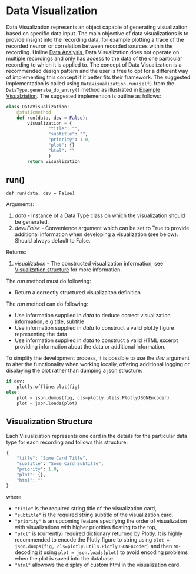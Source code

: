 # Data Visualization
Data Visualization represents an object capable of generating visualizaiton based on specific data input. The main objective of data visualizations is to provide insight into the recording data, for example plotting a trace of the recorded neuron or correlation between recorded sources within the recording. Unline [Data Analysis](data-analysis), Data Visualization does not operate on multiple recordings and only has access to the data of the one particular recording to which it is applied to. The concept of Data Visualization is a recommended design pattern and the user is free to opt for a different way of implementing this concept if it better fits their framework. The suggested implementation is called using `DataVisualization.run(self)` from the `DataType.generate_db_entry()` method as illustrated in [Example Visualziation](example-visualization). The suggested implemention is outline as follows:


```python
class DataVisualization:
    @staticmethod
    def run(data, dev = False):
        visualization = {
                "title": "",
                "subtitle": "",
                "priority": 1.0,
                "plot": {}
                "html": ""
                }
        return visualization
```

## run()
`def run(data, dev = False)`

Arguments:
1. *data* - Instance of a Data Type class on which the visualization should be generated.
2. *dev=False* - Convenience argument which can be set to True to provide additional information when developing a visualization (see below). Should always default to False.

Returns:
1. *visualization* - The constructed visualization information, see [Visualization structure](data-visualization#visualization-structure) for more information.

The *run* method must do following:
* Return a correctly structured visualizaiton definition

The *run* method can do following:
* Use information supplied in *data* to deduce correct visualization information, e.g title, subtitle
* Use information supplied in *data* to construct a valid plot.ly figure representing the data
* Use information supplied in *data* to construct a valid HTML excerpt providing information about the data or additional information.


To simplify the development process, it is possible to use the *dev* argument to alter the functionality when working locally, offering additional logging or displaying the plot rather than dumping a json structure:

```python
if dev:
	plotly.offline.plot(fig)
else:
	plot = json.dumps(fig, cls=plotly.utils.PlotlyJSONEncoder)
	plot = json.loads(plot)
```

## Visualization Structure
Each Visualziation represents one card in the details for the particular data type for each recording and follows this structure:
```python
{
	"title": "Some Card Title",
	"subtitle": "Some Card Subtitle",
	"priority": 1.0,
	"plot": {},
	"html": ""
}
```
where
* `"title"` is the required string title of the visualization card,
* `"subtitle"` is the required string subtitle of the visualization card,
* `"priority"` is an upcoming feature specifying the order of visualization with visualizations with higher priorities floating to the top,
* `"plot"` is (currently) required dictionary returned by Plotly. It is highly recommended to encode the Plotly figure to string using `plot = json.dumps(fig, cls=plotly.utils.PlotlyJSONEncoder)` and then re-decoding it using `plot = json.loads(plot)` to avoid encoding problems when the plot is saved into the database.
* `"html"` allowows the display of custom html in the visualization card.
